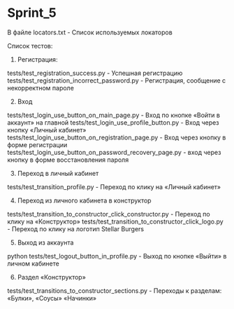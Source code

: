 # Sprint_5

В файле locators.txt - Список используемых локаторов

Список тестов:

1. Регистрация:

tests/test_registration_success.py - Успешная регистрацию
tests/test_registration_incorrect_password.py - Регистрация, сообщение c некорректном пароле

2. Вход

tests/test_login_use_button_on_main_page.py - Вход по кнопке «Войти в аккаунт» на главной
tests/test_login_use_profile_button.py - Вход через кнопку «Личный кабинет»
tests/test_login_use_button_on_registration_page.py - Вход через кнопку в форме регистрации
tests/test_login_use_button_on_password_recovery_page.py - вход через кнопку в форме восстановления пароля

3. Переход в личный кабинет

tests/test_transition_profile.py - Переход по клику на «Личный кабинет»

4. Переход из личного кабинета в конструктор

tests/test_transition_to_constructor_click_constructor.py - Переход по клику на «Конструктор»
tests/test_transition_to_constructor_click_logo.py - Переход по клику на логотип Stellar Burgers

5. Выход из аккаунта

python tests/test_logout_button_in_profile.py - Выход по кнопке «Выйти» в личном кабинете

6. Раздел «Конструктор»

tests/test_transitions_to_constructor_sections.py - Переходы к разделам: «Булки», «Соусы» «Начинки»
